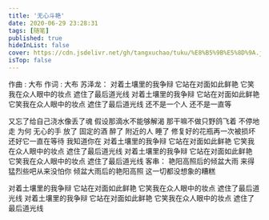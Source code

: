 ```yaml
---
title: '无心斗艳'
date: 2020-06-29 23:28:31
tags: [随笔]
published: true
hideInList: false
cover: https://cdn.jsdelivr.net/gh/tangxuchao/tuku/%E8%B5%9B%E5%8D%9A.jpg
isTop: false
---
```



作曲 : 大布
作词 : 大布
苏泽龙：
对着土壤里的我争辩
它站在对面如此鲜艳
它笑我在众人眼中的妆点
遮住了最后道光线
对着土壤里的我争辩
它站在对面如此鲜艳
它笑我在众人眼中的妆点
遮住了最后道光线
还不是一个人
还不是一直等

又忘了给自己浇水像丢了魂
假设那滴水不能够解渴
那干嘛不做只野鸽飞着
不停地走 为何
无心的手 放了
固定的酒 醉了
附近的人 睡了
修复好的花瓶再一次被损坏
还好它一直在等待 我知道你在
对着土壤里的我争辩
它站在对面如此鲜艳
它笑我在众人眼中的妆点
遮住了最后道光线
对着土壤里的我争辩
它站在对面如此鲜艳
它笑我在众人眼中的妆点
遮住了最后道光线
客串：
艳阳高照后的倾盆大雨
来得猛烈些吧从来没怕你
倾盆大雨后的艳阳高照
这一切都没想象的糟糕

对着土壤里的我争辩
它站在对面如此鲜艳
它笑我在众人眼中的妆点
遮住了最后道光线
对着土壤里的我争辩
它站在对面如此鲜艳
它笑我在众人眼中的妆点
遮住了最后道光线

